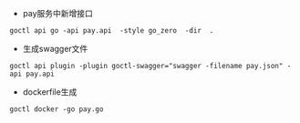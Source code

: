 - pay服务中新增接口

```shell
goctl api go -api pay.api  -style go_zero  -dir  .
```

- 生成swagger文件
```shell
goctl api plugin -plugin goctl-swagger="swagger -filename pay.json" -api pay.api
```

- dockerfile生成
```shell
goctl docker -go pay.go
```